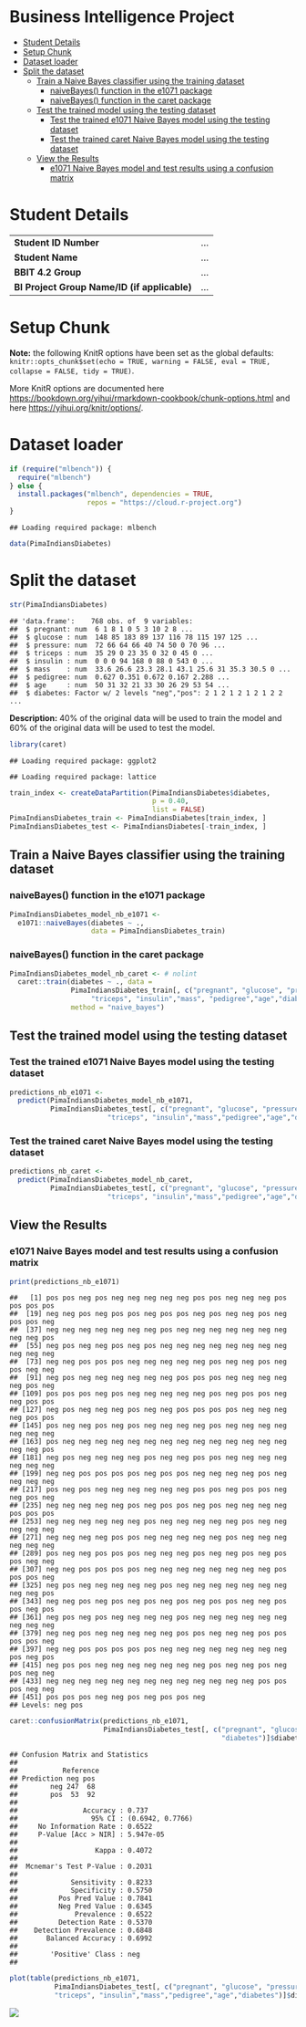 Business Intelligence Project
================
<Specify your name here>
<Specify the date when you submitted the lab>

- [Student Details](#student-details)
- [Setup Chunk](#setup-chunk)
- [Dataset loader](#dataset-loader)
- [Split the dataset](#split-the-dataset)
  - [Train a Naive Bayes classifier using the training
    dataset](#train-a-naive-bayes-classifier-using-the-training-dataset)
    - [naiveBayes() function in the e1071
      package](#naivebayes-function-in-the-e1071-package)
    - [naiveBayes() function in the caret
      package](#naivebayes-function-in-the-caret-package)
  - [Test the trained model using the testing
    dataset](#test-the-trained-model-using-the-testing-dataset)
    - [Test the trained e1071 Naive Bayes model using the testing
      dataset](#test-the-trained-e1071-naive-bayes-model-using-the-testing-dataset)
    - [Test the trained caret Naive Bayes model using the testing
      dataset](#test-the-trained-caret-naive-bayes-model-using-the-testing-dataset)
  - [View the Results](#view-the-results)
    - [e1071 Naive Bayes model and test results using a confusion
      matrix](#e1071-naive-bayes-model-and-test-results-using-a-confusion-matrix)

# Student Details

|                                              |     |
|----------------------------------------------|-----|
| **Student ID Number**                        | …   |
| **Student Name**                             | …   |
| **BBIT 4.2 Group**                           | …   |
| **BI Project Group Name/ID (if applicable)** | …   |

# Setup Chunk

**Note:** the following KnitR options have been set as the global
defaults: <BR>
`knitr::opts_chunk$set(echo = TRUE, warning = FALSE, eval = TRUE, collapse = FALSE, tidy = TRUE)`.

More KnitR options are documented here
<https://bookdown.org/yihui/rmarkdown-cookbook/chunk-options.html> and
here <https://yihui.org/knitr/options/>.

# Dataset loader

``` r
if (require("mlbench")) {
  require("mlbench")
} else {
  install.packages("mlbench", dependencies = TRUE,
                   repos = "https://cloud.r-project.org")
}
```

    ## Loading required package: mlbench

``` r
data(PimaIndiansDiabetes)
```

# Split the dataset

``` r
str(PimaIndiansDiabetes)
```

    ## 'data.frame':    768 obs. of  9 variables:
    ##  $ pregnant: num  6 1 8 1 0 5 3 10 2 8 ...
    ##  $ glucose : num  148 85 183 89 137 116 78 115 197 125 ...
    ##  $ pressure: num  72 66 64 66 40 74 50 0 70 96 ...
    ##  $ triceps : num  35 29 0 23 35 0 32 0 45 0 ...
    ##  $ insulin : num  0 0 0 94 168 0 88 0 543 0 ...
    ##  $ mass    : num  33.6 26.6 23.3 28.1 43.1 25.6 31 35.3 30.5 0 ...
    ##  $ pedigree: num  0.627 0.351 0.672 0.167 2.288 ...
    ##  $ age     : num  50 31 32 21 33 30 26 29 53 54 ...
    ##  $ diabetes: Factor w/ 2 levels "neg","pos": 2 1 2 1 2 1 2 1 2 2 ...

**Description:** 40% of the original data will be used to train the
model and 60% of the original data will be used to test the model.

``` r
library(caret)
```

    ## Loading required package: ggplot2

    ## Loading required package: lattice

``` r
train_index <- createDataPartition(PimaIndiansDiabetes$diabetes,
                                   p = 0.40,
                                   list = FALSE)
PimaIndiansDiabetes_train <- PimaIndiansDiabetes[train_index, ]
PimaIndiansDiabetes_test <- PimaIndiansDiabetes[-train_index, ]
```

## Train a Naive Bayes classifier using the training dataset

### naiveBayes() function in the e1071 package

``` r
PimaIndiansDiabetes_model_nb_e1071 <-
  e1071::naiveBayes(diabetes ~ .,
                    data = PimaIndiansDiabetes_train)
```

### naiveBayes() function in the caret package

``` r
PimaIndiansDiabetes_model_nb_caret <- # nolint
  caret::train(diabetes ~ ., data =
               PimaIndiansDiabetes_train[, c("pregnant", "glucose", "pressure",
                    "triceps", "insulin","mass", "pedigree","age","diabetes")],
               method = "naive_bayes")
```

## Test the trained model using the testing dataset

### Test the trained e1071 Naive Bayes model using the testing dataset

``` r
predictions_nb_e1071 <-
  predict(PimaIndiansDiabetes_model_nb_e1071,
          PimaIndiansDiabetes_test[, c("pregnant", "glucose", "pressure",
                        "triceps", "insulin","mass","pedigree","age","diabetes")])
```

### Test the trained caret Naive Bayes model using the testing dataset

``` r
predictions_nb_caret <-
  predict(PimaIndiansDiabetes_model_nb_caret,
          PimaIndiansDiabetes_test[, c("pregnant", "glucose", "pressure",
                        "triceps", "insulin","mass","pedigree","age","diabetes")])
```

## View the Results

### e1071 Naive Bayes model and test results using a confusion matrix

``` r
print(predictions_nb_e1071)
```

    ##   [1] pos pos neg pos neg neg neg neg neg pos pos neg neg neg pos pos pos pos
    ##  [19] neg neg pos neg pos pos neg pos pos neg pos neg neg pos neg pos pos neg
    ##  [37] neg neg neg neg neg neg neg pos neg neg neg neg neg neg neg neg neg pos
    ##  [55] neg pos neg neg pos neg pos neg neg neg neg neg neg neg neg neg neg neg
    ##  [73] neg neg pos pos pos neg neg neg neg neg pos neg neg pos neg pos neg neg
    ##  [91] neg pos neg neg neg neg neg neg pos pos pos neg neg neg neg neg pos neg
    ## [109] pos pos pos neg pos neg neg neg neg neg pos neg pos pos neg neg pos pos
    ## [127] neg pos neg neg neg pos neg neg pos pos pos pos neg neg neg neg pos pos
    ## [145] pos neg neg pos neg pos neg neg neg neg pos neg neg neg neg neg neg neg
    ## [163] pos neg neg neg neg neg neg neg neg neg neg neg neg neg neg neg neg pos
    ## [181] neg pos neg neg neg neg pos neg neg pos pos neg neg neg neg neg neg neg
    ## [199] neg neg pos pos pos pos neg pos pos neg neg neg neg pos neg neg neg neg
    ## [217] pos neg pos neg neg neg neg neg neg pos pos neg pos pos neg neg pos neg
    ## [235] neg neg neg neg neg pos neg pos pos neg pos neg neg neg neg pos pos pos
    ## [253] neg neg neg neg neg neg pos neg neg neg neg neg pos neg neg neg neg neg
    ## [271] neg neg neg neg pos pos neg neg neg neg neg pos neg neg neg neg neg neg
    ## [289] pos neg neg pos pos pos neg neg neg pos neg neg pos neg pos pos neg neg
    ## [307] neg neg pos pos pos pos neg neg neg neg neg neg neg neg pos pos pos neg
    ## [325] neg pos neg neg neg neg neg pos neg neg neg neg neg neg neg neg neg pos
    ## [343] neg neg pos neg pos neg pos neg pos neg pos pos neg neg pos pos neg pos
    ## [361] neg pos neg pos neg neg neg neg pos neg neg neg neg neg neg neg neg neg
    ## [379] neg neg pos neg neg neg neg neg pos pos neg neg neg pos pos pos pos neg
    ## [397] neg neg pos pos pos pos pos neg neg neg neg neg neg neg neg pos neg pos
    ## [415] neg pos pos neg neg neg neg neg neg neg pos neg neg pos neg pos neg neg
    ## [433] neg neg neg neg neg neg neg neg neg neg neg neg neg pos pos pos neg neg
    ## [451] pos pos pos neg neg pos neg pos pos neg
    ## Levels: neg pos

``` r
caret::confusionMatrix(predictions_nb_e1071,
                       PimaIndiansDiabetes_test[, c("pregnant", "glucose",                               "pressure","triceps", "insulin","mass","pedigree","age",
                                                    "diabetes")]$diabetes)
```

    ## Confusion Matrix and Statistics
    ## 
    ##           Reference
    ## Prediction neg pos
    ##        neg 247  68
    ##        pos  53  92
    ##                                           
    ##                Accuracy : 0.737           
    ##                  95% CI : (0.6942, 0.7766)
    ##     No Information Rate : 0.6522          
    ##     P-Value [Acc > NIR] : 5.947e-05       
    ##                                           
    ##                   Kappa : 0.4072          
    ##                                           
    ##  Mcnemar's Test P-Value : 0.2031          
    ##                                           
    ##             Sensitivity : 0.8233          
    ##             Specificity : 0.5750          
    ##          Pos Pred Value : 0.7841          
    ##          Neg Pred Value : 0.6345          
    ##              Prevalence : 0.6522          
    ##          Detection Rate : 0.5370          
    ##    Detection Prevalence : 0.6848          
    ##       Balanced Accuracy : 0.6992          
    ##                                           
    ##        'Positive' Class : neg             
    ## 

``` r
plot(table(predictions_nb_e1071,
           PimaIndiansDiabetes_test[, c("pregnant", "glucose", "pressure",
           "triceps", "insulin","mass","pedigree","age","diabetes")]$diabetes))
```

![](Lab-Submission-Markdown_files/figure-gfm/unnamed-chunk-8-1.png)<!-- -->
